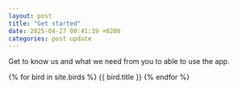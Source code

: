 ```yaml
---
layout: post
title: "Get started"
date: 2025-04-27 00:41:19 +0200
categories: post update
---
```


Get to know us and what we need from you to able to use the app.

<div>
  {% for bird in site.birds %}
 <span>{{ bird.title }}</span>
{% endfor %}
</div>
